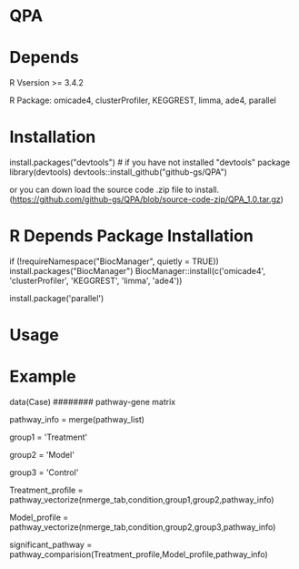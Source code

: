 
# QPA


# Depends
R Vsersion >= 3.4.2

R Package: omicade4, clusterProfiler, KEGGREST, limma, ade4, parallel

# Installation

install.packages("devtools") # if you have not installed "devtools" package
library(devtools)
devtools::install_github("github-gs/QPA")

or you can down load the source code .zip file to install.
(https://github.com/github-gs/QPA/blob/source-code-zip/QPA_1.0.tar.gz) 


# R Depends Package Installation
if (!requireNamespace("BiocManager", quietly = TRUE))
    install.packages("BiocManager")
BiocManager::install(c('omicade4', 'clusterProfiler', 'KEGGREST', 'limma', 'ade4'))

install.package('parallel')

# Usage

# Example

data(Case)  ######## pathway-gene matrix


pathway_info = merge(pathway_list)

group1 = 'Treatment'

group2 = 'Model'

group3 = 'Control'


Treatment_profile = pathway_vectorize(nmerge_tab,condition,group1,group2,pathway_info)

Model_profile = pathway_vectorize(nmerge_tab,condition,group2,group3,pathway_info)

significant_pathway = pathway_comparision(Treatment_profile,Model_profile,pathway_info)
